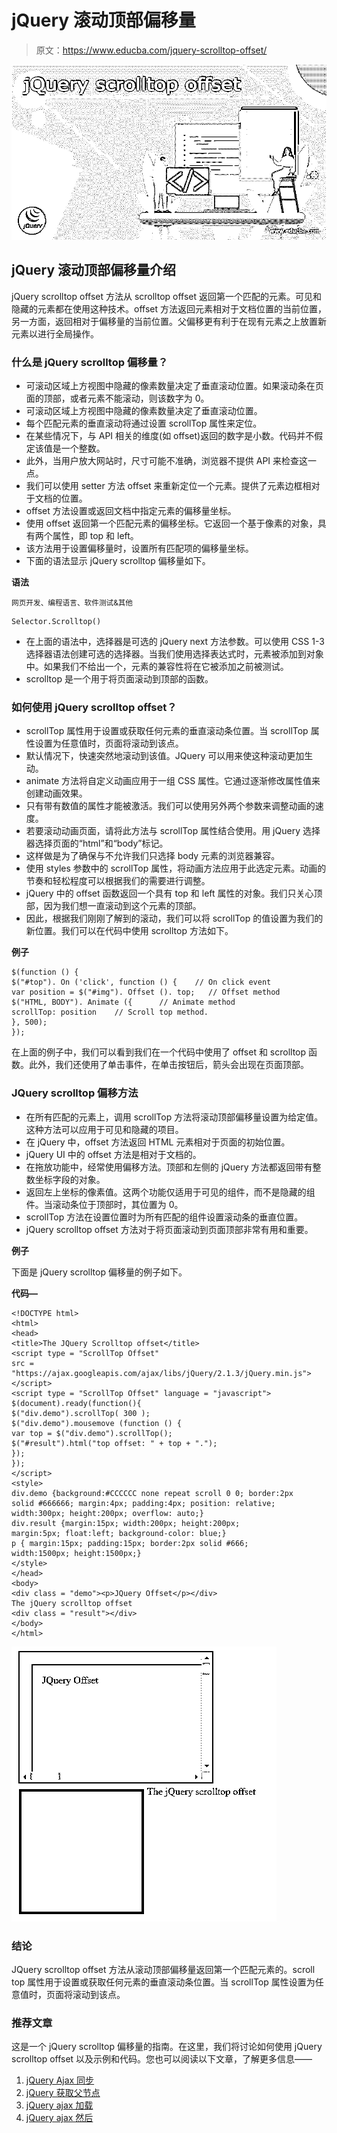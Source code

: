 # jQuery 滚动顶部偏移量

> 原文：<https://www.educba.com/jquery-scrolltop-offset/>

![jQuery scrolltop offset](img/d004cc19d6eae4957b76d9262001ef8c.png)



## jQuery 滚动顶部偏移量介绍

jQuery scrolltop offset 方法从 scrolltop offset 返回第一个匹配的元素。可见和隐藏的元素都在使用这种技术。offset 方法返回元素相对于文档位置的当前位置，另一方面，返回相对于偏移量的当前位置。父偏移更有利于在现有元素之上放置新元素以进行全局操作。

### 什么是 jQuery scrolltop 偏移量？

*   可滚动区域上方视图中隐藏的像素数量决定了垂直滚动位置。如果滚动条在页面的顶部，或者元素不能滚动，则该数字为 0。
*   可滚动区域上方视图中隐藏的像素数量决定了垂直滚动位置。
*   每个匹配元素的垂直滚动将通过设置 scrollTop 属性来定位。
*   在某些情况下，与 API 相关的维度(如 offset)返回的数字是小数。代码并不假定该值是一个整数。
*   此外，当用户放大网站时，尺寸可能不准确，浏览器不提供 API 来检查这一点。
*   我们可以使用 setter 方法 offset 来重新定位一个元素。提供了元素边框相对于文档的位置。
*   offset 方法设置或返回文档中指定元素的偏移量坐标。
*   使用 offset 返回第一个匹配元素的偏移坐标。它返回一个基于像素的对象，具有两个属性，即 top 和 left。
*   该方法用于设置偏移量时，设置所有匹配项的偏移量坐标。
*   下面的语法显示 jQuery scrolltop 偏移量如下。

**语法**

<small>网页开发、编程语言、软件测试&其他</small>

```
Selector.Scrolltop()
```

*   在上面的语法中，选择器是可选的 jQuery next 方法参数。可以使用 CSS 1-3 选择器语法创建可选的选择器。当我们使用选择表达式时，元素被添加到对象中。如果我们不给出一个，元素的兼容性将在它被添加之前被测试。
*   scrolltop 是一个用于将页面滚动到顶部的函数。

### 如何使用 jQuery scrolltop offset？

*   scrollTop 属性用于设置或获取任何元素的垂直滚动条位置。当 scrollTop 属性设置为任意值时，页面将滚动到该点。
*   默认情况下，快速突然地滚动到该值。JQuery 可以用来使这种滚动更加生动。
*   animate 方法将自定义动画应用于一组 CSS 属性。它通过逐渐修改属性值来创建动画效果。
*   只有带有数值的属性才能被激活。我们可以使用另外两个参数来调整动画的速度。
*   若要滚动动画页面，请将此方法与 scrollTop 属性结合使用。用 jQuery 选择器选择页面的“html”和“body”标记。
*   这样做是为了确保与不允许我们只选择 body 元素的浏览器兼容。
*   使用 styles 参数中的 scrollTop 属性，将动画方法应用于此选定元素。动画的节奏和轻松程度可以根据我们的需要进行调整。
*   jQuery 中的 offset 函数返回一个具有 top 和 left 属性的对象。我们只关心顶部，因为我们想一直滚动到这个元素的顶部。
*   因此，根据我们刚刚了解到的滚动，我们可以将 scrollTop 的值设置为我们的新位置。我们可以在代码中使用 scrolltop 方法如下。

**例子**

```
$(function () {
$("#top"). On ('click', function () {    // On click event
var position = $("#img"). Offset (). top;   // Offset method
$("HTML, BODY"). Animate ({      // Animate method
scrollTop: position    // Scroll top method.
}, 500);
});
```

在上面的例子中，我们可以看到我们在一个代码中使用了 offset 和 scrolltop 函数。此外，我们还使用了单击事件，在单击按钮后，箭头会出现在页面顶部。

### JQuery scrolltop 偏移方法

*   在所有匹配的元素上，调用 scrollTop 方法将滚动顶部偏移量设置为给定值。这种方法可以应用于可见和隐藏的项目。
*   在 jQuery 中，offset 方法返回 HTML 元素相对于页面的初始位置。
*   jQuery UI 中的 offset 方法是相对于文档的。
*   在拖放功能中，经常使用偏移方法。顶部和左侧的 jQuery 方法都返回带有整数坐标字段的对象。
*   返回左上坐标的像素值。这两个功能仅适用于可见的组件，而不是隐藏的组件。当滚动条位于顶部时，其位置为 0。
*   scrollTop 方法在设置位置时为所有匹配的组件设置滚动条的垂直位置。
*   jQuery scrolltop offset 方法对于将页面滚动到页面顶部非常有用和重要。

**例子**

下面是 jQuery scrolltop 偏移量的例子如下。

**代码—**

```
<!DOCTYPE html>
<html>
<head>
<title>The JQuery Scrolltop offset</title>
<script type = "ScrollTop Offset"
src = "https://ajax.googleapis.com/ajax/libs/jQuery/2.1.3/jQuery.min.js">
</script>
<script type = "ScrollTop Offset" language = "javascript">
$(document).ready(function(){
$("div.demo").scrollTop( 300 );
$("div.demo").mousemove (function () {
var top = $("div.demo").scrollTop();
$("#result").html("top offset: " + top + ".");
});
});
</script>
<style>
div.demo {background:#CCCCCC none repeat scroll 0 0; border:2px
solid #666666; margin:4px; padding:4px; position: relative;
width:300px; height:200px; overflow: auto;}
div.result {margin:15px; width:200px; height:200px;
margin:5px; float:left; background-color: blue;}
p { margin:15px; padding:15px; border:2px solid #666;
width:1500px; height:1500px;}
</style>
</head>
<body>
<div class = "demo"><p>JQuery Offset</p></div>
The jQuery scrolltop offset
<div class = "result"></div>
</body>
</html>
```

![jQuery scrolltop offset output 1](img/7234729f73355d188e7007b07b0b2210.png)



### 结论

JQuery scrolltop offset 方法从滚动顶部偏移量返回第一个匹配元素的。scroll top 属性用于设置或获取任何元素的垂直滚动条位置。当 scrollTop 属性设置为任意值时，页面将滚动到该点。

### 推荐文章

这是一个 jQuery scrolltop 偏移量的指南。在这里，我们将讨论如何使用 jQuery scrolltop offset 以及示例和代码。您也可以阅读以下文章，了解更多信息——

1.  [jQuery Ajax 同步](https://www.educba.com/jquery-ajax-synchronous/)
2.  [jQuery 获取父节点](https://www.educba.com/jquery-get-parent/)
3.  [jQuery ajax 加载](https://www.educba.com/jquery-ajax-load/)
4.  [jQuery ajax 然后](https://www.educba.com/jquery-ajax-then/)





